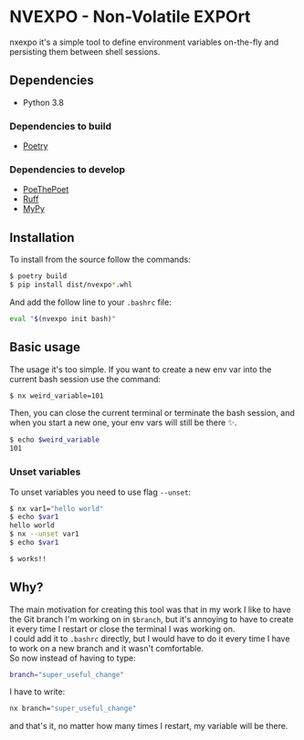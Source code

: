 # NVEXPO - Non-Volatile EXPOrt

nxexpo it's a simple tool to define environment variables on-the-fly and persisting them between shell sessions.

## Dependencies
- Python 3.8

### Dependencies to build
- [Poetry](https://python-poetry.org/)

### Dependencies to develop
- [PoeThePoet](https://poethepoet.natn.io/)
- [Ruff](https://docs.astral.sh/ruff/)
- [MyPy](https://www.mypy-lang.org/)

## Installation
To install from the source follow the commands:
```Bash
$ poetry build
$ pip install dist/nvexpo*.whl
```

And add the follow line to your `.bashrc` file:
```Bash
eval "$(nvexpo init bash)"
```

## Basic usage
The usage it's too simple. If you want to create a new env var into the current bash session use the command:
```Bash
$ nx weird_variable=101
```

Then, you can close the current terminal or terminate the bash session, and when you start a new one, your env vars will still be there :sparkles:.
```Bash
$ echo $weird_variable
101
```

### Unset variables
To unset variables you need to use flag `--unset`:
```Bash
$ nx var1="hello world"
$ echo $var1
hello world
$ nx --unset var1
$ echo $var1

$ works!!
```

## Why?
The main motivation for creating this tool was that in my work I like to have the Git branch I'm working on in `$branch`, but it's annoying to have to create it every time I restart or close the terminal I was working on.  
I could add it to `.bashrc` directly, but I would have to do it every time I have to work on a new branch and it wasn't comfortable.  
So now instead of having to type:
```Bash
branch="super_useful_change"
```
I have to write:
```Bash
nx branch="super_useful_change"
```
and that's it, no matter how many times I restart, my variable will be there.

